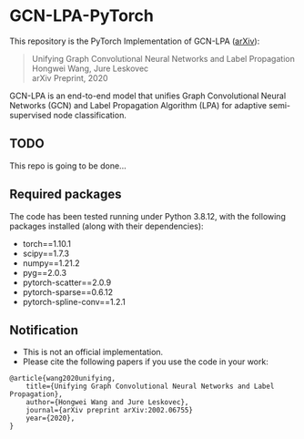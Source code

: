 # GCN-LPA-PyTorch
This repository is the PyTorch Implementation of GCN-LPA ([arXiv](https://arxiv.org/abs/2002.06755)):

> Unifying Graph Convolutional Neural Networks and Label Propagation  
> Hongwei Wang, Jure Leskovec  
> arXiv Preprint, 2020

GCN-LPA is an end-to-end model that unifies Graph Convolutional Neural Networks (GCN) and Label Propagation Algorithm (LPA) for adaptive semi-supervised node classification.

## TODO
This repo is going to be done...

## Required packages

The code has been tested running under Python 3.8.12, with the following packages installed (along with their dependencies):
- torch==1.10.1
- scipy==1.7.3
- numpy==1.21.2
- pyg==2.0.3
- pytorch-scatter==2.0.9
- pytorch-sparse==0.6.12
- pytorch-spline-conv==1.2.1

## Notification
- This is not an official implementation.
- Please cite the following papers if you use the code in your work:
```
@article{wang2020unifying,
    title={Unifying Graph Convolutional Neural Networks and Label Propagation},
    author={Hongwei Wang and Jure Leskovec},
    journal={arXiv preprint arXiv:2002.06755}
    year={2020},
}
```
